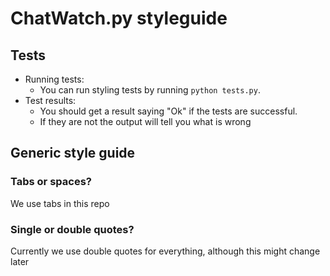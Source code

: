 
# ChatWatch.py styleguide  
  
## Tests  
- Running tests:
	- You can run styling tests by running ```python tests.py```.  
- Test results:
	- You should get a result saying "Ok" if the tests are successful.
    - If they are not the output will tell you what is wrong

## Generic style guide
### Tabs or spaces?
We use tabs in this repo

### Single or double quotes?
Currently we use double quotes for everything, although this might change later